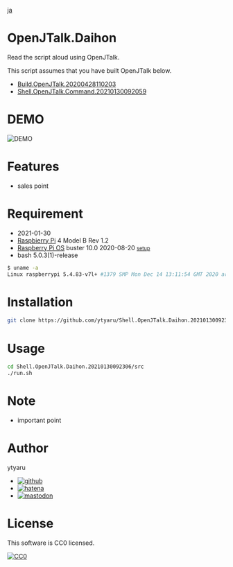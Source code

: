 [ja](./README.ja.md)

# OpenJTalk.Daihon

Read the script aloud using OpenJTalk.

This script assumes that you have built OpenJTalk below.

* [Build.OpenJTalk.20200428110203](https://github.com/ytyaru/Build.OpenJTalk.20200428110203)
* [Shell.OpenJTalk.Command.20210130092059](https://github.com/ytyaru/Shell.OpenJTalk.Command.20210130092059)

# DEMO

![DEMO](https://ytyaru.github.io/Shell.OpenJTalk.Daihon.20210130092306/)

# Features

* sales point

# Requirement

* <time datetime="2021-01-30T09:22:55+0900">2021-01-30</time>
* [Raspbierry Pi](https://ja.wikipedia.org/wiki/Raspberry_Pi) 4 Model B Rev 1.2
* [Raspberry Pi OS](https://ja.wikipedia.org/wiki/Raspbian) buster 10.0 2020-08-20 <small>[setup](http://ytyaru.hatenablog.com/entry/2020/10/06/111111)</small>
* bash 5.0.3(1)-release

```sh
$ uname -a
Linux raspberrypi 5.4.83-v7l+ #1379 SMP Mon Dec 14 13:11:54 GMT 2020 armv7l GNU/Linux
```

# Installation

```sh
git clone https://github.com/ytyaru/Shell.OpenJTalk.Daihon.20210130092306
```

# Usage

```sh
cd Shell.OpenJTalk.Daihon.20210130092306/src
./run.sh
```

# Note

* important point

# Author

ytyaru

* [![github](http://www.google.com/s2/favicons?domain=github.com)](https://github.com/ytyaru "github")
* [![hatena](http://www.google.com/s2/favicons?domain=www.hatena.ne.jp)](http://ytyaru.hatenablog.com/ytyaru "hatena")
* [![mastodon](http://www.google.com/s2/favicons?domain=mstdn.jp)](https://mstdn.jp/web/accounts/233143 "mastdon")

# License

This software is CC0 licensed.

[![CC0](http://i.creativecommons.org/p/zero/1.0/88x31.png "CC0")](http://creativecommons.org/publicdomain/zero/1.0/deed.en)

